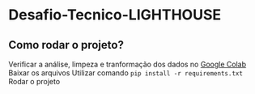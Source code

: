# Desafio-Tecnico-LIGHTHOUSE
## Como rodar o projeto?
Verificar a análise, limpeza e tranformação dos dados no [Google Colab](https://colab.research.google.com/drive/1eZg8FClkVDbFHdXsRH8MjMLAIVsP1xeq?usp=sharing)
Baixar os arquivos
Utilizar comando `pip install -r requirements.txt`
Rodar o projeto
